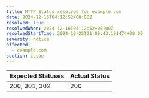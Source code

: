 ```yaml
---
title: HTTP Status resolved for example.com
date: 2024-12-16T04:12:52+00:00Z
resolved: True
resolvedWhen: 2024-12-16T04:12:52+00:00Z
resolvedStartTime: 2024-10-25T21:09:43.191474+00:00
severity: notice
affected:
  - example.com
section: issue
---
```


| Expected Statuses | Actual Status  |
|-------------------|----------------|
| 200, 301, 302 | 200 |
